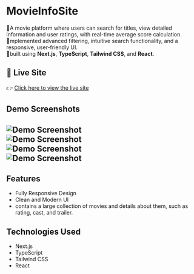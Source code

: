 # MovieInfoSite

🔹A movie platform where users can search for titles, view detailed information and user ratings, with
real-time average score calculation.  
🔹mplemented advanced filtering, intuitive search functionality, and a responsive, user-friendly UI.  
🔹built using **Next.js**, **TypeScript**,  **Tailwind CSS**, and **React**.
## 🔗 Live Site

👉 [Click here to view the live site](https://movie-lovers-site-cvmd.vercel.app/)
## Demo Screenshots

![Demo Screenshot](https://i.imgur.com/A0iRfsn.png)  
![Demo Screenshot](https://i.imgur.com/063Mk8N.png)  
![Demo Screenshot](https://i.imgur.com/oFR2im2.png)  
![Demo Screenshot](https://i.imgur.com/4Bsbvu9.png)  
---
## Features
- Fully Responsive Design
- Clean and Modern UI
- contains a large collection of movies and details about them, such as rating, cast, and trailer.

## Technologies Used
-  Next.js
- TypeScript
- Tailwind CSS
- React


